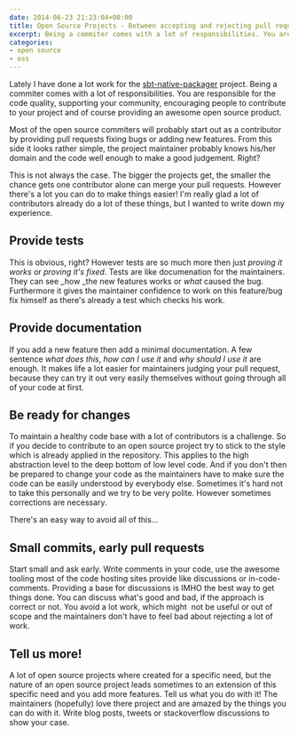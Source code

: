 ```yaml
---
date: 2014-06-23 21:23:04+00:00
title: Open Source Projects - Between accepting and rejecting pull request
excerpt: Being a commiter comes with a lot of responsibilities. You are responsible for the code quality, supporting your community, encouraging people to contribute to your project and of course providing an awesome open source product
categories:
- open source
- oss
---
```


Lately I have done a lot work for the [sbt-native-packager](https://github.com/sbt/sbt-native-packager) project. Being a
commiter comes with a lot of responsibilities. You are responsible for the code quality, supporting your community,
encouraging people to contribute to your project and of course providing an awesome open
source product.

Most of the open source commiters will probably start out as a contributor by providing pull
requests fixing bugs or adding new features. From this side it looks rather simple, the
project maintainer probably knows his/her domain and the code well enough to make
a good judgement. Right?

This is not always the case. The bigger the projects get, the smaller the chance gets
one contributor alone can merge your pull requests. However there's a lot you can do
to make things easier! I'm really glad a lot of contributors already do a lot of these things,
but I wanted to write down my experience.


## Provide tests


This is obvious, right? However tests are so much more then just _proving it works_ or
_proving it's fixed_. Tests are like documenation for the maintainers. They can see _how
_the new features works or _what_ caused the bug. Furthermore it gives the maintainer
confidence to work on this feature/bug fix himself as there's already a test which
checks his work.


## Provide documentation


If you add a new feature then add a minimal documentation. A few sentence _what does this_,
_how can I use it_ and _why should I use it_ are enough. It makes life a lot easier for maintainers
judging your pull request, because they can try it out very easily themselves without going
through all of your code at first.


## Be ready for changes


To maintain a healthy code base with a lot of contributors is a challenge. So if you decide
to contribute to an open source project try to stick to the style which is already applied in
the repository. This applies to the high abstraction level to the deep bottom of low level code.
And if you don't then be prepared to change your code as the maintainers have to make sure
the code can be easily understood by everybody else. Sometimes it's hard not to take this
personally and we try to be very polite. However sometimes corrections are necessary.

There's an easy way to avoid all of this...


## Small commits, early pull requests


Start small and ask early. Write comments in your code, use the awesome tooling most of
the code hosting sites provide like discussions or in-code-comments. Providing a base for
discussions is IMHO the best way to get things done. You can discuss what's good and
bad, if the approach is correct or not. You avoid a lot work, which might  not be useful
or out of scope and the maintainers don't have to feel bad about rejecting a lot of work.


## Tell us more!


A lot of open source projects where created for a specific need, but the nature of an
open source project leads sometimes to an extension of this specific need and you
add more features. Tell us what you do with it! The maintainers (hopefully) love there
project and are amazed by the things you can do with it. Write blog posts, tweets
or stackoverflow discussions to show your case.
